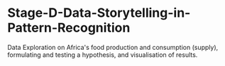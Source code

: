 # Stage-D-Data-Storytelling-in-Pattern-Recognition
Data Exploration on Africa's food production and consumption (supply), formulating and testing a hypothesis, and visualisation of results.
